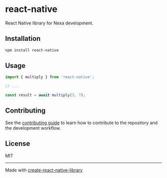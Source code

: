 # react-native

React Native library for Nexa development.

## Installation

```sh
npm install react-native
```

## Usage

```js
import { multiply } from 'react-native';

// ...

const result = await multiply(3, 7);
```

## Contributing

See the [contributing guide](CONTRIBUTING.md) to learn how to contribute to the repository and the development workflow.

## License

MIT

---

Made with [create-react-native-library](https://github.com/callstack/react-native-builder-bob)
